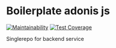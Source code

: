 # Boilerplate adonis js

[![Maintainability](https://api.codeclimate.com/v1/badges/9cd6b4799173f19f444b/maintainability)](https://codeclimate.com/github/ayocodingit/boilerplate-adonis-js/maintainability)
[![Test Coverage](https://api.codeclimate.com/v1/badges/9cd6b4799173f19f444b/test_coverage)](https://codeclimate.com/github/ayocodingit/boilerplate-adonis-js/test_coverage)

Singlerepo for backend service
